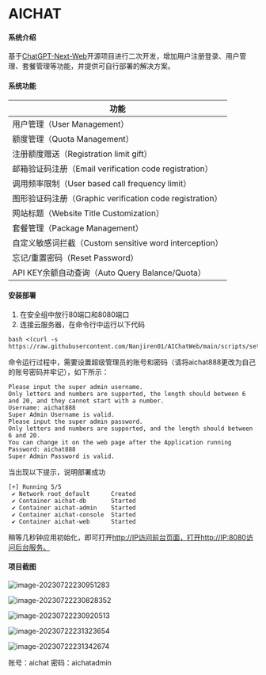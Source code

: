 # AICHAT

#### 系统介绍

基于[ChatGPT-Next-Web](https://github.com/Yidadaa/ChatGPT-Next-Web.git)开源项目进行二次开发，增加用户注册登录、用户管理、套餐管理等功能，并提供可自行部署的解决方案。

#### 系统功能

| 功能                                                     |
| -------------------------------------------------------- |
| 用户管理（User Management）                              |
| 额度管理（Quota Management）                             |
| 注册额度赠送（Registration limit gift）                  |
| 邮箱验证码注册（Email verification code registration）   |
| 调用频率限制（User based call frequency limit）          |
| 图形验证码注册（Graphic verification code registration） |
| 网站标题（Website Title Customization）                  |
| 套餐管理（Package Management）                           |
| 自定义敏感词拦截（Custom sensitive word interception）   |
| 忘记/重置密码（Reset Password）                          |
| API KEY余额自动查询（Auto Query Balance/Quota）          |

#### 安装部署

1. 在安全组中放行80端口和8080端口
2. 连接云服务器，在命令行中运行以下代码

```
bash <(curl -s https://raw.githubusercontent.com/Nanjiren01/AIChatWeb/main/scripts/setup.sh)
```

命令运行过程中，需要设置超级管理员的账号和密码（请将aichat888更改为自己的账号密码并牢记），如下所示：

```
Please input the super admin username. 
Only letters and numbers are supported, the length should between 6 and 20, and they cannot start with a number.
Username: aichat888
Super Admin Username is valid.
Please input the super admin password. 
Only letters and numbers are supported, and the length should between 6 and 20. 
You can change it on the web page after the Application running
Password: aichat888
Super Admin Password is valid.
```

当出现以下提示，说明部署成功

```
[+] Running 5/5
 ✔ Network root_default      Created
 ✔ Container aichat-db       Started
 ✔ Container aichat-admin    Started
 ✔ Container aichat-console  Started
 ✔ Container aichat-web      Started         
```

稍等几秒钟应用初始化，即可打开[http://IP访问前台页面，打开http://IP:8080访问后台服务。](http://xn--ip%2Chttp-u00lu5jg61bpditx3klx1a4ie3ve//IP:8080访问后台服务。)

#### 项目截图

![image-20230722230951283](C:\Users\Naomi\AppData\Roaming\Typora\typora-user-images\image-20230722230951283.png)

![image-20230722230828352](C:\Users\Naomi\AppData\Roaming\Typora\typora-user-images\image-20230722230828352.png)

![image-20230722230920513](C:\Users\Naomi\AppData\Roaming\Typora\typora-user-images\image-20230722230920513.png)

![image-20230722231323654](C:\Users\Naomi\AppData\Roaming\Typora\typora-user-images\image-20230722231323654.png)

![image-20230722231342674](C:\Users\Naomi\AppData\Roaming\Typora\typora-user-images\image-20230722231342674.png)

账号：aichat 密码：aichatadmin